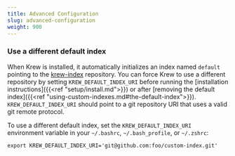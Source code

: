 ```yaml
---
title: Advanced Configuration
slug: advanced-configuration
weight: 900
---
```


### Use a different default index

When Krew is installed, it automatically initializes an index named `default`
pointing to the [krew-index][ki] repository. You can force Krew to use a
different repository by setting `KREW_DEFAULT_INDEX_URI` before running the
[installation instructions]({{<ref "setup/install.md">}}) or after [removing the
default index]({{<ref "using-custom-indexes.md#the-default-index">}}).
`KREW_DEFAULT_INDEX_URI` should point to a git repository URI that uses a valid
git remote protocol.

To use a different default index, set the `KREW_DEFAULT_INDEX_URI` environment
variable in your `~/.bashrc`, `~/.bash_profile`, or `~/.zshrc`:

```shell
export KREW_DEFAULT_INDEX_URI='git@github.com:foo/custom-index.git'
```

[ki]: https://github.com/kubernetes-sigs/krew-index
